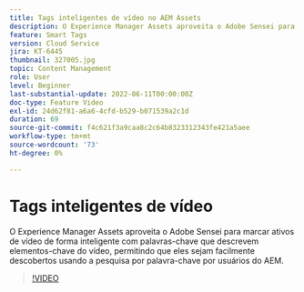 ```yaml
---
title: Tags inteligentes de vídeo no AEM Assets
description: O Experience Manager Assets aproveita o Adobe Sensei para marcar ativos de vídeo de forma inteligente com palavras-chave que descrevem elementos-chave do vídeo, permitindo que eles sejam facilmente descobertos usando a pesquisa por palavra-chave por usuários do AEM.
feature: Smart Tags
version: Cloud Service
jira: KT-6445
thumbnail: 327005.jpg
topic: Content Management
role: User
level: Beginner
last-substantial-update: 2022-06-11T00:00:00Z
doc-type: Feature Video
exl-id: 24d62f81-a6a6-4cfd-b529-b071539a2c1d
duration: 69
source-git-commit: f4c621f3a9caa8c2c64b8323312343fe421a5aee
workflow-type: tm+mt
source-wordcount: '73'
ht-degree: 0%

---
```


# Tags inteligentes de vídeo

O Experience Manager Assets aproveita o Adobe Sensei para marcar ativos de vídeo de forma inteligente com palavras-chave que descrevem elementos-chave do vídeo, permitindo que eles sejam facilmente descobertos usando a pesquisa por palavra-chave por usuários do AEM.

>[!VIDEO](https://video.tv.adobe.com/v/327005?quality=12&learn=on)
